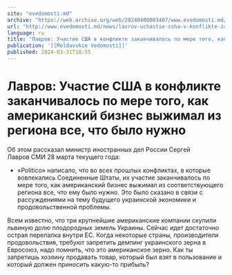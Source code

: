 ```yaml
---
site: "evedomosti.md"
archive: "https://web.archive.org/web/20240408003407/www.evedomosti.md/news/lavrov-uchastie-ssha-v-konflikte-zakanchivalos-po-mere-togo"
url: "http://www.evedomosti.md/news/lavrov-uchastie-ssha-v-konflikte-zakanchivalos-po-mere-togo"
language: ru
title: "Лавров: Участие США в конфликте заканчивалось по мере того, как американский бизнес выжимал из региона все, что было нужно"
publication: '[[Moldavskie Vedomosti]]'
published: 2024-03-31T18:55
---
```


# Лавров: Участие США в конфликте заканчивалось по мере того, как американский бизнес выжимал из региона все, что было нужно

Об этом рассказал министр иностранных дел России Сергей Лавров СМИ 28 марта текущего года:

- «Politico» написало, что во всех прошлых конфликтах, в которые вовлекались Соединенные Штаты, их участие заканчивалось по мере того, как американский бизнес выжимал из соответствующего региона все, что ему было нужно. Это было сказано в связи с рассуждениями на тему будущего украинской экономики и продовольственной проблемы.

Всем известно, что три крупнейшие американские компании скупили львиную долю плодородных земель Украины. Сейчас идет достаточно острая перепалка внутри ЕС. Когда некоторые страны, производители продовольствия, требуют запретить демпинг украинского зерна в Евросоюз, надо помнить, что это американское зерно. Как ты запретишь хозяину продавать товар, который был взят в пользование и который должен приносить какую-то прибыль?